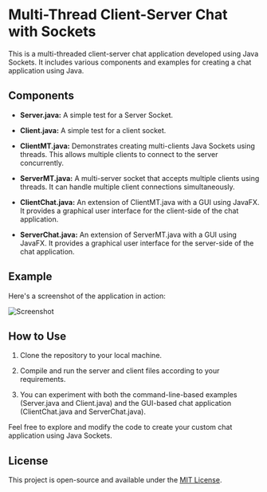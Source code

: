 # Multi-Thread Client-Server Chat with Sockets

This is a multi-threaded client-server chat application developed using Java Sockets. It includes various components and examples for creating a chat application using Java.

## Components

- **Server.java:** A simple test for a Server Socket.

- **Client.java:** A simple test for a client socket.

- **ClientMT.java:** Demonstrates creating multi-clients Java Sockets using threads. This allows multiple clients to connect to the server concurrently.

- **ServerMT.java:** A multi-server socket that accepts multiple clients using threads. It can handle multiple client connections simultaneously.

- **ClientChat.java:** An extension of ClientMT.java with a GUI using JavaFX. It provides a graphical user interface for the client-side of the chat application.

- **ServerChat.java:** An extension of ServerMT.java with a GUI using JavaFX. It provides a graphical user interface for the server-side of the chat application.

## Example

Here's a screenshot of the application in action:

![Screenshot](https://user-images.githubusercontent.com/79877072/216454663-7642d040-7946-4d79-a26e-fc8fecf6ae19.PNG)

## How to Use

1. Clone the repository to your local machine.

2. Compile and run the server and client files according to your requirements.

3. You can experiment with both the command-line-based examples (Server.java and Client.java) and the GUI-based chat application (ClientChat.java and ServerChat.java).

Feel free to explore and modify the code to create your custom chat application using Java Sockets.

## License

This project is open-source and available under the [MIT License](LICENSE).

